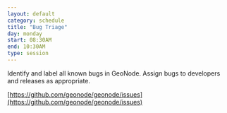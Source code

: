 ```yaml
---
layout: default
category: schedule
title: "Bug Triage"
day: monday
start: 08:30AM
end: 10:30AM
type: session
---
```


Identify and label all known bugs in GeoNode.  Assign bugs to developers and releases as appropriate.

[https://github.com/geonode/geonode/issues](https://github.com/geonode/geonode/issues)
